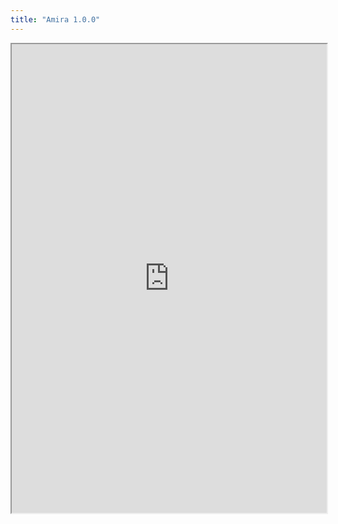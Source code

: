```yaml
---
title: "Amira 1.0.0"
---
```



<iframe height="750" width="100%" src="https://ewelton.github.io/ktest/wiki.html#Amira%201.0.0"></iframe>
